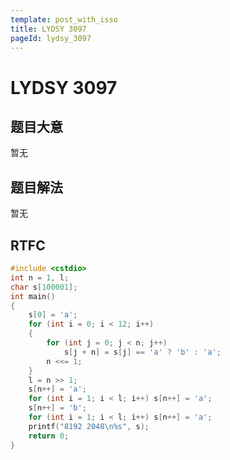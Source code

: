 ```yaml
---
template: post_with_isso
title: LYDSY 3097
pageId: lydsy_3097
---
```


# LYDSY 3097
<span id="poem"></span><script>$(function(){$.ajax('/api/poem?rnd='+Date.now()+Math.random()).done(function(data){$('#poem').text(data);});});</script>
## 题目大意
暂无

## 题目解法
暂无

## RTFC

```cpp
#include <cstdio>
int n = 1, l;
char s[100001];
int main()
{
    s[0] = 'a';
    for (int i = 0; i < 12; i++)
    {
        for (int j = 0; j < n; j++)
            s[j + n] = s[j] == 'a' ? 'b' : 'a';
        n <<= 1;
    }
    l = n >> 1;
    s[n++] = 'a';
    for (int i = 1; i < l; i++) s[n++] = 'a';
    s[n++] = 'b';
    for (int i = 1; i < l; i++) s[n++] = 'a';
    printf("8192 2048\n%s", s);
    return 0;
}
```
<div id="__comment"></div>
